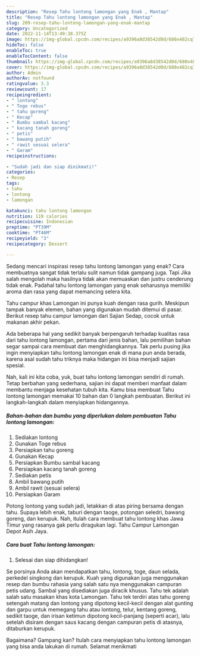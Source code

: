```yaml
---
description: "Resep Tahu lontong lamongan yang Enak , Mantap"
title: "Resep Tahu lontong lamongan yang Enak , Mantap"
slug: 209-resep-tahu-lontong-lamongan-yang-enak-mantap
category: Uncategorized
date: 2022-11-14T13:49:38.375Z
image: https://img-global.cpcdn.com/recipes/a9396a8d38542d0d/680x482cq70/tahu-lontong-lamongan-foto-resep-utama.jpg
hideToc: false
enableToc: true
enableTocContent: false
thumbnail: https://img-global.cpcdn.com/recipes/a9396a8d38542d0d/680x482cq70/tahu-lontong-lamongan-foto-resep-utama.jpg
cover: https://img-global.cpcdn.com/recipes/a9396a8d38542d0d/680x482cq70/tahu-lontong-lamongan-foto-resep-utama.jpg
author: Admin
authorAv: notfound
ratingvalue: 3.3
reviewcount: 17
recipeingredient:
- " lontong"
- " Toge rebus"
- " tahu goreng"
- " Kecap"
- " Bumbu sambal kacang"
- " kacang tanah goreng"
- " petis"
- " bawang putih"
- " rawit sesuai selera"
- " Garam"
recipeinstructions:

- "Sudah jadi dan siap dinikmati!"
categories:
- Resep
tags:
- tahu
- lontong
- lamongan

katakunci: tahu lontong lamongan 
nutrition: 119 calories
recipecuisine: Indonesian
preptime: "PT39M"
cooktime: "PT46M"
recipeyield: "3"
recipecategory: Dessert

---
```



Sedang mencari inspirasi resep tahu lontong lamongan yang enak? Cara membuatnya sangat tidak terlalu sulit namun tidak gampang juga. Tapi Jika salah mengolah maka hasilnya tidak akan memuaskan dan justru cenderung tidak enak. Padahal tahu lontong lamongan yang enak seharusnya memiliki aroma dan rasa yang dapat memancing selera kita.


Tahu campur khas Lamongan ini punya kuah dengan rasa gurih. Meskipun tampak banyak elemen, bahan yang digunakan mudah ditemui di pasar. Berikut resep tahu campur lamongan dari Sajian Sedap, cocok untuk makanan akhir pekan.

Ada beberapa hal yang sedikit banyak berpengaruh terhadap kualitas rasa dari tahu lontong lamongan, pertama dari jenis bahan, lalu pemilihan bahan segar sampai cara membuat dan menghidangkannya. Tak perlu pusing jika ingin menyiapkan tahu lontong lamongan enak di mana pun anda berada, karena asal sudah tahu triknya maka hidangan ini bisa menjadi sajian spesial.


Nah, kali ini kita coba, yuk, buat tahu lontong lamongan sendiri di rumah. Tetap berbahan yang sederhana, sajian ini dapat memberi manfaat dalam membantu menjaga kesehatan tubuh kita. Kamu bisa membuat Tahu lontong lamongan memakai 10 bahan dan 0 langkah pembuatan. Berikut ini langkah-langkah dalam menyiapkan hidangannya.

<!--inarticleads1-->

##### Bahan-bahan dan bumbu yang diperlukan dalam pembuatan Tahu lontong lamongan:

1. Sediakan  lontong
1. Gunakan  Toge rebus
1. Persiapkan  tahu goreng
1. Gunakan  Kecap
1. Persiapkan  Bumbu sambal kacang
1. Persiapkan  kacang tanah goreng
1. Sediakan  petis
1. Ambil  bawang putih
1. Ambil  rawit (sesuai selera)
1. Persiapkan  Garam


Potong lontong yang sudah jadi, letakkan di atas piring bersama dengan tahu. Supaya lebih enak, taburi dengan taoge, potongan seledri, bawang goreng, dan kerupuk. Nah, itulah cara membuat tahu lontong khas Jawa Timur yang rasanya gak perlu diragukan lagi. Tahu Campur Lamongan Depot Asih Jaya. 

<!--inarticleads2-->

##### Cara buat Tahu lontong lamongan:


1. Selesai dan siap dihidangkan!

Se porsinya Anda akan mendapatkan tahu, lontong, toge, daun selada, perkedel singkong dan kerupuk. Kuah yang digunakan juga menggunakan resep dan bumbu rahasia yang salah satu nya menggunakan campuran petis udang. Sambal yang disediakan juga diracik khusus. Tahu tek adalah salah satu masakan khas kota Lamongan. Tahu tek terdiri atas tahu goreng setengah matang dan lontong yang dipotong kecil-kecil dengan alat gunting dan garpu untuk memegang tahu atau lontong, telur, kentang goreng, sedikit taoge, dan irisan ketimun dipotong kecil-panjang (seperti acar), lalu setelah disiram dengan saus kacang dengan campuran petis di atasnya, ditaburkan kerupuk. 

Bagaimana? Gampang kan? Itulah cara menyiapkan tahu lontong lamongan yang bisa anda lakukan di rumah. Selamat menikmati
